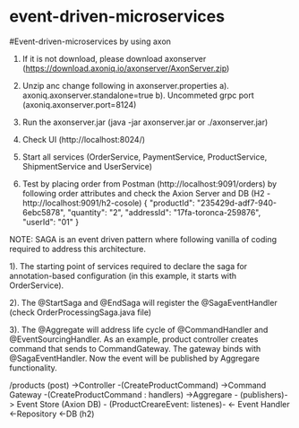 # event-driven-microservices
#Event-driven-microservices by using axon

1. If it is not download, please download axonserver (https://download.axoniq.io/axonserver/AxonServer.zip)
2. Unzip anc change following in axonserver.properties
a). axoniq.axonserver.standalone=true
b). Uncommeted grpc port (axoniq.axonserver.port=8124)
3. Run the axonserver.jar (java -jar axonserver.jar or ./axonserver.jar)
4. Check UI (http://localhost:8024/)

5. Start all services (OrderService, PaymentService, ProductService, ShipmentService and UserService)

6. Test by placing order from Postman (http://localhost:9091/orders) by following order attributes and check the Axion Server and DB (H2 -http://localhost:9091/h2-cosole)
{
    "productId": "235429d-adf7-940-6ebc5878",
    "quantity": "2",
    "addressId": "17fa-toronca-259876",
    "userId": "01"
}



NOTE: SAGA is an event driven pattern where following vanilla of coding required to address this architecture.

1). The starting point of services required to declare the saga for annotation-based configuration (in this example, it starts with OrderService).

2). The @StartSaga and @EndSaga will register the @SagaEventHandler (check OrderProcessingSaga.java file)

3). The @Aggregate will address life cycle of @CommandHandler and @EventSourcingHandler. As an example, product controller creates command that sends to 
CommandGateway. The gateway binds with @SagaEventHandler. Now the event will be published by Aggregare functionality.


/products (post) 
    ->Controller -(CreateProductCommand)
	->Command Gateway -(CreateProductCommand : handlers)
	->Aggregare - (publishers)-> Event Store (Axion DB)
	            - (ProductCreareEvent: listenes)-
				<- Event Handler <-Repository <-DB (h2)




